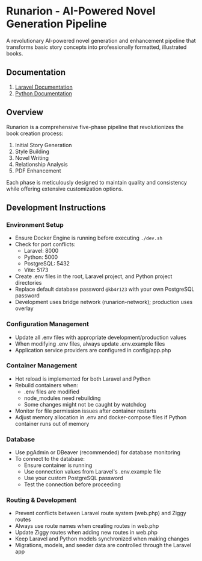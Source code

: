 # Runarion - AI-Powered Novel Generation Pipeline

A revolutionary AI-powered novel generation and enhancement pipeline that transforms basic story concepts into professionally formatted, illustrated books.

## Documentation

1. [Laravel Documentation](./runarion-laravel/README.md)
2. [Python Documentation](./runarion-python/README.md)

## Overview

Runarion is a comprehensive five-phase pipeline that revolutionizes the book creation process:

1. Initial Story Generation
2. Style Building
3. Novel Writing
4. Relationship Analysis
5. PDF Enhancement

Each phase is meticulously designed to maintain quality and consistency while offering extensive customization options.

## Development Instructions

### Environment Setup

- Ensure Docker Engine is running before executing `./dev.sh`
- Check for port conflicts:
  - Laravel: 8000
  - Python: 5000
  - PostgreSQL: 5432
  - Vite: 5173
- Create .env files in the root, Laravel project, and Python project directories
- Replace default database password `@kb4r123` with your own PostgreSQL password
- Development uses bridge network (runarion-network); production uses overlay

### Configuration Management

- Update all .env files with appropriate development/production values
- When modifying .env files, always update .env.example files
- Application service providers are configured in config/app.php

### Container Management

- Hot reload is implemented for both Laravel and Python
- Rebuild containers when:
  - .env files are modified
  - node_modules need rebuilding
  - Some changes might not be caught by watchdog
- Monitor for file permission issues after container restarts
- Adjust memory allocation in .env and docker-compose files if Python container runs out of memory

### Database

- Use pgAdmin or DBeaver (recommended) for database monitoring
- To connect to the database:
  - Ensure container is running
  - Use connection values from Laravel's .env.example file
  - Use your custom PostgreSQL password
  - Test the connection before proceeding

### Routing & Development

- Prevent conflicts between Laravel route system (web.php) and Ziggy routes
- Always use route names when creating routes in web.php
- Update Ziggy routes when adding new routes in web.php
- Keep Laravel and Python models synchronized when making changes
- Migrations, models, and seeder data are controlled through the Laravel app
